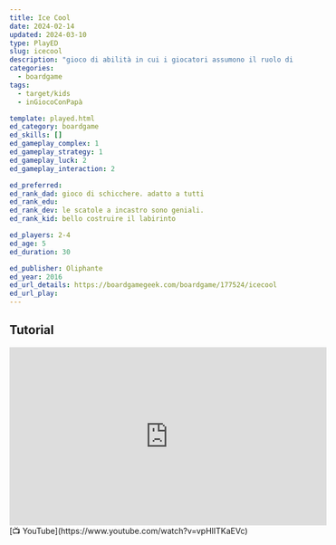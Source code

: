 ```yaml
---
title: Ice Cool
date: 2024-02-14
updated: 2024-03-10
type: PlayED
slug: icecool
description: "gioco di abilità in cui i giocatori assumono il ruolo di pinguini che devono pescare il maggior numero di pesci possibile con schicchere e precisione"
categories:
  - boardgame
tags:
  - target/kids
  - inGiocoConPapà

template: played.html
ed_category: boardgame
ed_skills: []
ed_gameplay_complex: 1
ed_gameplay_strategy: 1
ed_gameplay_luck: 2
ed_gameplay_interaction: 2

ed_preferred: 
ed_rank_dad: gioco di schicchere. adatto a tutti
ed_rank_edu: 
ed_rank_dev: le scatole a incastro sono geniali.
ed_rank_kid: bello costruire il labirinto

ed_players: 2-4
ed_age: 5
ed_duration: 30

ed_publisher: Oliphante
ed_year: 2016
ed_url_details: https://boardgamegeek.com/boardgame/177524/icecool
ed_url_play: 
---
```


## Tutorial

<iframe width="560" height="315" src="https://www.youtube-nocookie.com/embed/vpHlITKaEVc?si=M1HYgZvAXkB9JWRP" title="YouTube video player" frameborder="0" allow="accelerometer; autoplay; clipboard-write; encrypted-media; gyroscope; picture-in-picture; web-share" allowfullscreen></iframe>
[📺 YouTube](https://www.youtube.com/watch?v=vpHlITKaEVc)
